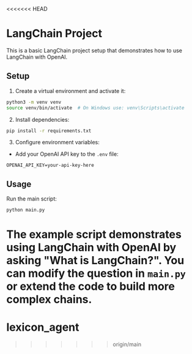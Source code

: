 <<<<<<< HEAD
# LangChain Project

This is a basic LangChain project setup that demonstrates how to use LangChain with OpenAI.

## Setup

1. Create a virtual environment and activate it:
```bash
python3 -m venv venv
source venv/bin/activate  # On Windows use: venv\Scripts\activate
```

2. Install dependencies:
```bash
pip install -r requirements.txt
```

3. Configure environment variables:
- Add your OpenAI API key to the `.env` file:
```
OPENAI_API_KEY=your-api-key-here
```

## Usage

Run the main script:
```bash
python main.py
```

The example script demonstrates using LangChain with OpenAI by asking "What is LangChain?". You can modify the question in `main.py` or extend the code to build more complex chains.
=======
# lexicon_agent
>>>>>>> origin/main
